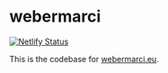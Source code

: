 # webermarci

[![Netlify Status](https://api.netlify.com/api/v1/badges/746c8488-ed35-4cad-8117-b28e27bec655/deploy-status)](https://app.netlify.com/sites/webermarci/deploys)

This is the codebase for [webermarci.eu](https://www.webermarci.eu).